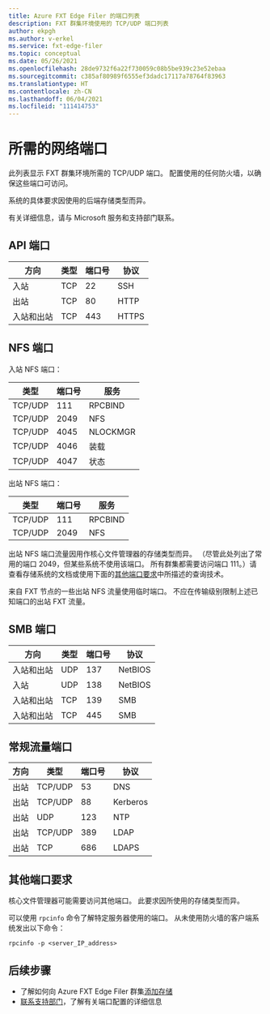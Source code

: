 ```yaml
---
title: Azure FXT Edge Filer 的端口列表
description: FXT 群集环境使用的 TCP/UDP 端口列表
author: ekpgh
ms.author: v-erkel
ms.service: fxt-edge-filer
ms.topic: conceptual
ms.date: 05/26/2021
ms.openlocfilehash: 28de9732f6a22f730059c08b5be939c23e52ebaa
ms.sourcegitcommit: c385af80989f6555ef3dadc17117a78764f83963
ms.translationtype: HT
ms.contentlocale: zh-CN
ms.lasthandoff: 06/04/2021
ms.locfileid: "111414753"
---
```

# <a name="required-network-ports"></a>所需的网络端口

此列表显示 FXT 群集环境所需的 TCP/UDP 端口。 配置使用的任何防火墙，以确保这些端口可访问。

系统的具体要求因使用的后端存储类型而异。

有关详细信息，请与 Microsoft 服务和支持部门联系。

## <a name="api-ports"></a>API 端口

| 方向 | 类型 | 端口号 | 协议 |
|-----------|------|-------------|----------|
| 入站   | TCP  | 22          | SSH      |
| 出站  | TCP  | 80          | HTTP     |
| 入站和出站  | TCP  | 443         | HTTPS    |

## <a name="nfs-ports"></a>NFS 端口

入站 NFS 端口：

| 类型    | 端口号 | 服务  |
|---------|-------------|----------|
| TCP/UDP | 111         | RPCBIND  |
| TCP/UDP | 2049        | NFS      |
| TCP/UDP | 4045        | NLOCKMGR |
| TCP/UDP | 4046        | 装载   |
| TCP/UDP | 4047        | 状态   |

出站 NFS 端口：

| 类型    | 端口号 | 服务  |
|---------|-------------|----------|
| TCP/UDP | 111         | RPCBIND  |
| TCP/UDP | 2049        | NFS      |

出站 NFS 端口流量因用作核心文件管理器的存储类型而异。 （尽管此处列出了常用的端口 2049，但某些系统不使用该端口。 所有群集都需要访问端口 111。）请查看存储系统的文档或使用下面的[其他端口要求](#additional-port-requirements)中所描述的查询技术。

来自 FXT 节点的一些出站 NFS 流量使用临时端口。 不应在传输级别限制上述已知端口的出站 FXT 流量。

## <a name="smb-ports"></a>SMB 端口

| 方向 | 类型 | 端口号 | 协议 |
|-----------|------|-------------|----------|
| 入站和出站  | UDP  | 137         | NetBIOS  |
| 入站   | UDP  | 138         | NetBIOS  |
| 入站和出站  | TCP  | 139         | SMB      |
| 入站和出站  | TCP  | 445         | SMB      |

<!--| Outbound  | UDP  | 137         | NetBIOS  | 
| Outbound  | TCP  | 139         | SMB      |
| Outbound  | TCP  | 445         | SMB      |
-->

## <a name="general-traffic-ports"></a>常规流量端口

| 方向 | 类型    | 端口号 | 协议 |
|-----------|---------|-------------|----------|
| 出站  | TCP/UDP | 53          | DNS      |
| 出站  | TCP/UDP | 88          | Kerberos |
| 出站  | UDP     | 123         | NTP      |
| 出站  | TCP/UDP | 389         | LDAP     |
| 出站  | TCP     | 686         | LDAPS    |

## <a name="additional-port-requirements"></a>其他端口要求

核心文件管理器可能需要访问其他端口。 此要求因所使用的存储类型而异。

可以使用 `rpcinfo` 命令了解特定服务器使用的端口。 从未使用防火墙的客户端系统发出以下命令：

`rpcinfo -p <server_IP_address>`

## <a name="next-steps"></a>后续步骤

* 了解如何向 Azure FXT Edge Filer 群集[添加存储](add-storage.md)
* [联系支持部门](support-ticket.md)，了解有关端口配置的详细信息
